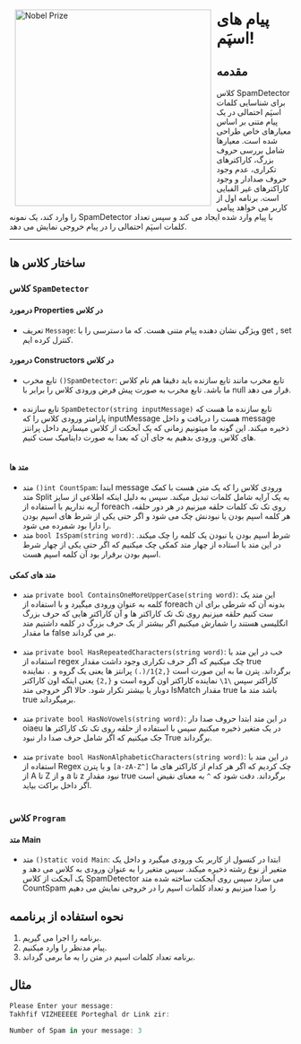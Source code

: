<div>
    <img src="https://mailtrap.io/wp-content/uploads/2023/10/Spam-Filters-Featured-Image.png" alt="Nobel Prize" width="350" align="left" hspace="10">
    <h1>
پیام های اسپَم!</h1>
</div>



## مقدمه
کلاس SpamDetector برای شناسایی کلمات اسپَم احتمالی در یک پیام متنی بر اساس معیارهای خاص طراحی شده است.
معیارها شامل بررسی حروف بزرگ، کاراکترهای تکراری، عدم وجود حروف صدادار و وجود کاراکترهای غیر الفبایی است.
برنامه اول از کاربر می خواهد پیامی را وارد کند، یک نمونه SpamDetector با پیام وارد شده ایجاد می کند و سپس تعداد کلمات اسپَم احتمالی را در پیام خروجی نمایش می دهد.
<hr>


## ساختار کلاس ها

### کلاس `SpamDetector` 
#### درمورد Properties در کلاس
- تعریف `Message`: ویژگی نشان دهنده پیام متنی هست. که ما دسترسی را با get , set کنترل کرده ایم.
#### درمورد Constructors در کلاس
- تابع مخرب `()SpamDetector`: تابع مخرب مانند تابع سازنده باید دقیقا هم نام کلاس ما باشد. تابع مخرب به صورت پیش فرض ورودی کلاس را برابر با null قرار می دهد.<br><br>
 - تابع سازنده `SpamDetector(string inputMessage)` تابع سازنده ما هست که پارامتر ورودی کلاس را که inputMessage هست را دریافت و داخل message ذخیره میکند. این گونه ما میتونیم زمانی که یک آبجکت از کلاس میسازیم داخل پرانتز های کلاس. ورودی بدهیم به جای آن که بعدا به صورت داینامیک ست کنیم.
<br><br>


#### متد ها
- متد `()int CountSpam`: ابتدا message ورودی کلاس را که یک متن هست با کمک متد Split به یک آرایه شامل کلمات تبدیل میکند. سپس به دلیل اینکه اطلاعی از سایز آریه نداریم با استفاده از foreach روی تک تک کلمات حلقه میزنیم در هر دور حلقه، هر کلمه اسپم بودن یا نبودنش چک می شود و اگر حتی یکی از شرط های اسپم بودن را دارا بود شمرده می شود.
- متد `bool IsSpam(string word)`: شرط اسپم بودن یا نبودن یک کلمه را چک میکند. در این متد با استاده از چهار متد کمکی چک میکنیم که اگر حتی یکی از چهار شرط اسپم بودن برقرار بود آن کلمه اسپم هست.

#### متد های کمکی
- متد  `private bool ContainsOneMoreUpperCase(string word)`: این متد یک کلمه به عنوان ورودی میگیرد و با استفاده از foreach بدونه آن که شرطی برای ان ست کنیم حلقه میزنیم روی تک تک کاراکتر ها و آن کاراکتر هایی که حرف بزرگ انگلیسی هستند را شمارش میکنیم اگر بیشتر از یک حرف بزرگ در کلمه داشتیم متد ما مقدار false بر می گرداند.<br><br>
- متد `private bool HasRepeatedCharacters(string word)`: خب در این متد با استفاده از regex چک میکنیم که اگر حرف تکراری وجود داشت مقدار true برگرداند. پترن ما به این صورت است `{,2}1/(.)` پرانتز ها یعنی یک گروه و `.` نماینده کاراکتر سپس `\1\` نماینده کاراکتر اون گروه است و `{,2}` یعنی اینکه اون کاراکتر دوبار یا بیشتر تکرار شود. حالا اگر خروجی متد IsMatch مقدار true باشد متد ما true برمیگرداند.<br><br>
- متد `private bool HasNoVowels(string word)`: در این متد ابتدا حروف صدا دار oiaeu در یک متغیر ذخیره میکنیم سپس با استفاده از حلقه روی تک تک کاراکتر ها جک میکنیم که اگر شامل حرف صدا دار نبود True برگرداند.<br><br>
- متد `private bool HasNonAlphabeticCharacters(string word)`: در این متد با استفاده از Regex و با پترن `[a-zA-Z^]` چک کردیم که اگر هر کدام از کاراکتر های ما از A تا Z و از a تا z نبود مقدار true برگرداند. دقت شود که `^` به معنای نقیض است اگر داخل براکت بیاید.<br><br>
###  کلاس `Program`
#### متد Main
- متد `()static void Main`: ابتدا در کنسول از کاربر یک ورودی میگیرد و داخل یک متغیر از نوع رشته ذخیره میکند. سپس متغیر را به عنوان ورودی به کلاس می دهد و یک آبجکت از کلاس SpamDetector می سازد سپس روی آبجکت ساخته شده متد CountSpam را صدا میزنیم و تعداد کلمات اسپم را در خروجی نمایش می دهیم

## نحوه استفاده از برناممه 
1. برنامه را اجرا می گیریم.
2. پیام مدنظر را وارد میکنیم.
3. برنامه تعداد کلمات اسپم در متن را به ما برمی گرداند.


## مثال
```csharp
Please Enter your message:
Takhfif VIZHEEEEE Porteghal dr Link zir:

Number of Spam in your message: 3
```
